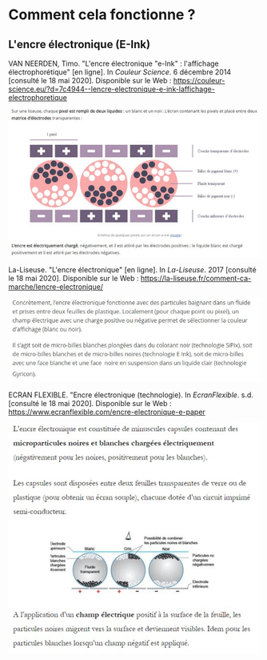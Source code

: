 # Comment cela fonctionne ?

## L'encre électronique (E-Ink)
VAN NEERDEN, Timo. "L'encre électronique "e-Ink" : l'affichage électrophorétique" [en ligne]. In _Couleur Science_. 6 décembre 2014 [consulté le 18 mai 2020]. Disponible sur le Web : <https://couleur-science.eu/?d=7c4944--lencre-electronique-e-ink-laffichage-electrophoretique>

![image](images/fonctionnement1.jpg)

La-Liseuse. "L'encre électronique" [en ligne]. In _La-Liseuse_. 2017 [consulté le 18 mai 2020]. Disponible sur le Web : <https://la-liseuse.fr/comment-ca-marche/lencre-electronique/>

![image](images/fonctionnement2.JPG)

ECRAN FLEXIBLE. "Encre électronique (technologie). In _EcranFlexible_. s.d. [consulté le 18 mai 2020]. Disponible sur le Web : <https://www.ecranflexible.com/encre-electronique-e-paper>

![image](images/fonctionnement3.jpg)
